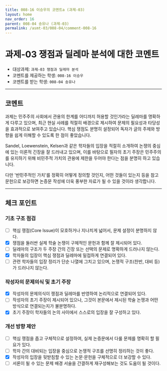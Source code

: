 ```yaml
---
title: 008-16 이승우의 코멘트a (과제-03) 
layout: home
nav_order: 16
parent: 008-04 송유나 (과제-03)
permalink: /asmt-03/008-04/comment-008-16
---
```


# 과제-03 쟁점과 딜레마 분석에 대한 코멘트

- 대상과제: `과제-03 쟁점과 딜레마 분석`
- 코멘트를 제공하는 학생: `008-16 이승우` 
- 코멘트를 받는 학생: `008-04 송유나` 

---

## 코멘트

과제는 민주주의 사회에서 관용의 한계를 어디까지 허용할 것인가라는 딜레마를 명확하게 다루고 있으며, 최근 현실 사례를 적절히 배경으로 제시하여 문제의 필요성과 타당성을 효과적으로 보여주고 있습니다. 핵심 쟁점도 분명히 설정되어 독자가 글의 주제와 방향을 쉽게 이해할 수 있도록 한 점이 좋았습니다.

Sandel, Loewenstein, Kelsen과 같은 학자들의 입장을 적절히 소개하여 논쟁의 중심에 있는 이론적 긴장을 잘 드러내고 있으며, 이를 바탕으로 필자의 초기 주장은 민주주의를 유지하기 위해 비민주적 가치의 관용에 제한을 두어야 한다는 점을 분명히 하고 있습니다.

다만 '반민주적인 가치'를 정확히 어떻게 정의할 것인지, 어떤 것들이 있는지 등을 참고문헌으로 보강하면 논증문 작성에 더욱 풍부한 자료가 될 수 있을 것이라 생각합니다.


---

## 체크 포인트

### **기초 구조 점검**
- [ ] 핵심 쟁점(Core Issue)이 모호하거나 지나치게 넓어서, 문제 설정이 분명하지 않다.
- [x] 쟁점을 둘러싼 실제 학술 논쟁이 구체적인 문헌과 함께 잘 제시되어 있다.
- [ ] 딜레마의 구조가 두 주장 간의 긴장 또는 선택의 문제로 명확하게 드러나지 않는다.
- [x] 학자들의 입장이 핵심 쟁점과 딜레마에 밀접하게 연결되어 있다.
- [ ] 관련 학자들의 입장 정리가 단순 나열에 그치고 있으며, 논쟁적 구조(찬반, 대비 등)가 드러나지 않는다.

### **작성자의 문제의식 및 초기 주장**
- [x] 작성자의 문제의식이 쟁점과 딜레마를 반영하여 논리적으로 연결되어 있다.
- [ ] 작성자의 초기 주장이 제시되어 있으나, 그것이 본문에서 제시된 학술 논쟁과 어떤 방식으로 연결되는지가 불분명하다.
- [x] 초기 주장이 학자들의 논의 사이에서 스스로의 입장을 잘 구성하고 있다.

### **개선 방향 제안**
- [ ] 핵심 쟁점을 좁고 구체적으로 설정하여, 실제 논증문에서 다룰 문제를 명확히 할 필요가 있다.
- [ ] 학자 간의 대비되는 입장을 중심으로 논쟁적 구조를 선명히 정리하는 것이 좋다.
- [x] 작성자의 입장을 뒷받침할 수 있는 논문·문헌을 구체적으로 더 보강할 수 있다.
- [ ] 서론이 될 수 있는 문제 배경 서술을 간결하게 재구성해보는 것도 도움이 될 것이다.
